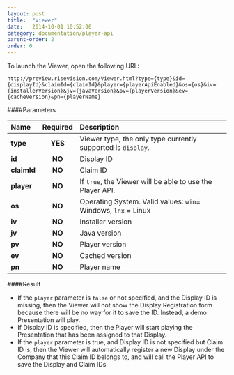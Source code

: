 ```yaml
---
layout: post
title:  "Viewer"
date:   2014-10-01 10:52:00
category: documentation/player-api
parent-order: 2
order: 0
---
```


To launch the Viewer, open the following URL:

`http://preview.risevision.com/Viewer.html?type={type}&id={displayId}&claimId={claimId}&player={playerApiEnabled}&os={os}&iv={installerVersion}&jv={javaVersion}&pv={playerVersion}&ev={cacheVersion}&pn={playerName}`

####Parameters

| Name    | Required | Description |
|:--------|:--------:|:------------|
| **type**  |  **YES** | Viewer type, the only type currently supported is `display`. |
| **id**  |  **NO** | Display ID |
| **claimId**  |  **NO** | Claim ID |
| **player**  |  **NO** | If `true`, the Viewer will be able to use the Player API. |
| **os**  |  **NO** | Operating System. Valid values: `win`= Windows, `lnx` = Linux |
| **iv**  |  **NO** | Installer version |
| **jv**  |  **NO** | Java version |
| **pv**  |  **NO** | Player version |
| **ev**  |  **NO** | Cached version |
| **pn**  |  **NO** | Player name |

####Result

- If the `player` parameter is `false` or not specified, and the Display ID is missing, then the Viewer will not show the Display Registration form because there will be no way for it to save the ID. Instead, a demo Presentation will play.
- If Display ID is specified, then the Player will start playing the Presentation that has been assigned to that Display.
- If the `player` parameter is true, and Display ID is not specified but Claim ID is, then the Viewer will automatically register a new Display under the Company that this Claim ID belongs to, and will call the Player API to save the Display and Claim IDs.